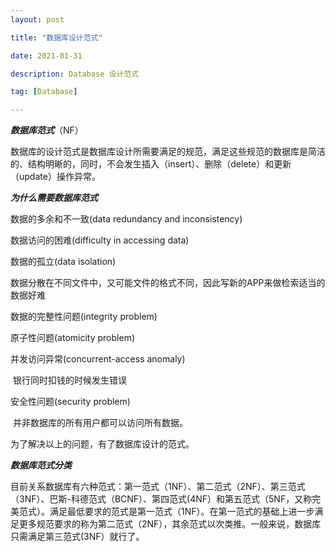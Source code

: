 ```yaml
---
layout: post

title: "数据库设计范式"

date: 2021-01-31

description: Database 设计范式

tag: [Database]

---
```


***数据库范式***（NF）

数据库的设计范式是数据库设计所需要满足的规范，满足这些规范的数据库是简洁的、结构明晰的，同时，不会发生插入（insert）、删除（delete）和更新（update）操作异常。

***为什么需要数据库范式***

数据的多余和不一致(data redundancy and inconsistency)

数据访问的困难(difficulty in accessing data)

数据的孤立(data isolation)

​	数据分散在不同文件中，又可能文件的格式不同，因此写新的APP来做检索适当的数据好难

数据的完整性问题(integrity problem)

原子性问题(atomicity problem)

并发访问异常(concurrent-access anomaly)

​	银行同时扣钱的时候发生错误

安全性问题(security problem)

​	并非数据库的所有用户都可以访问所有数据。

为了解决以上的问题，有了数据库设计的范式。



***数据库范式分类***

目前关系数据库有六种范式：第一范式（1NF）、第二范式（2NF）、第三范式（3NF）、巴斯-科德范式（BCNF）、第四范式(4NF）和第五范式（5NF，又称完美范式）。满足最低要求的范式是第一范式（1NF）。在第一范式的基础上进一步满足更多规范要求的称为第二范式（2NF），其余范式以次类推。一般来说，数据库只需满足第三范式(3NF）就行了。



